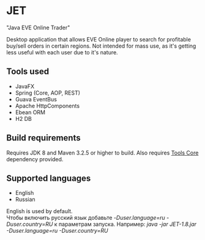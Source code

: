 # JET
"Java EVE Online Trader"

Desktop application that allows EVE Online player to search for profitable buy/sell orders in certain regions.
Not intended for mass use, as it's getting less useful with each user due to it's nature.

## Tools used
- JavaFX
- Spring (Core, AOP, REST)
- Guava EventBus
- Apache HttpComponents
- Ebean ORM
- H2 DB

## Build requirements
Requires JDK 8 and Maven 3.2.5 or higher to build.
Also requires [Tools Core](https://github.com/tddts/tools-core) dependency provided.

## Supported languages
- English
- Russian

English is used by default.<br />
Чтобы включить русский язык добавьте *-Duser.language=ru -Duser.country=RU* к параметрам запуска.
Например: *java -jar JET-1.8.jar -Duser.language=ru -Duser.country=RU*
